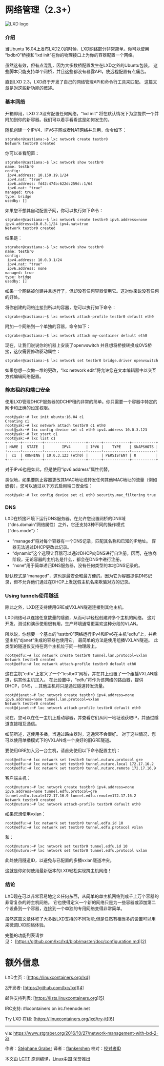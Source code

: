 

# 网络管理（2.3+）

 ![LXD logo](https://linuxcontainers.org/static/img/containers.png) 

### 介绍

当Ubuntu 16.04上发布LXD2.0的时候，LXD网络部分非常简单。你可以使用 “lxdbr0”桥接和“lxd init”在你的物理接口上为你的容器配置一个网络。

虽然这有效，但有点混乱，因为大多数桥配置发生在LXD之外的Ubuntu包装。 这些脚本只能支持单个网桥，并且这些都没有暴露API，使远程配置有点痛苦。

直到LXD 2.3，LXD终于开发了自己的网络管理API和命令行工具来匹配。 这篇文章是对这些新功能的概述。

### 基本网络

开箱即用，LXD 2.3没有配置任何网络。“lxd init” 将在默认情况下为您提供一个并附加到你的新容器。我们可以着手看看这是如何发生的。

随机创建一个IPV4、IPV6子网或者NAT网络并启用，命令如下：

```
stgraber@castiana:~$ lxc network create testbr0
Network testbr0 created
```

你可以查看配置：

```
stgraber@castiana:~$ lxc network show testbr0
name: testbr0
config:
 ipv4.address: 10.150.19.1/24
 ipv4.nat: "true"
 ipv6.address: fd42:474b:622d:259d::1/64
 ipv6.nat: "true"
managed: true
type: bridge
usedby: []
```

如果您不想其自动配置子网，你可以执行如下命令：

```
stgraber@castiana:~$ lxc network create testbr0 ipv6.address=none ipv4.address=10.0.3.1/24 ipv4.nat=true
Network testbr0 created
```

结果是：

```
stgraber@castiana:~$ lxc network show testbr0
name: testbr0
config:
 ipv4.address: 10.0.3.1/24
 ipv4.nat: "true"
 ipv6.address: none
managed: true
type: bridge
usedby: []
```

如果一个网络被创建并且运行了，但却没有任何容器使用它。这对你来说没有任何的好处。

将你创建的网络连接到所以的容器，您可以执行如下命令：

```
stgraber@castiana:~$ lxc network attach-profile testbr0 default eth0
```

附加一个网络到一个单独的容器，命令如下：

```
stgraber@castiana:~$ lxc network attach my-container default eth0
```

现在，让我们说说你的机器上安装了openvswitch 并且想将桥接转换成OVS桥接，这仅需要修改驱动属性：

```
stgraber@castiana:~$ lxc network set testbr0 bridge.driver openvswitch
```

如果您想一次做一堆的更改，“lxc network edit”将允许您在文本编辑器中以交互方式编辑网络配置。

### 静态租约和端口安全

使用LXD管理DHCP服务器的DCHP租约非常的简单。你只需要一个容器中特定的网卡和正确的设定权限。

```
root@yak:~# lxc init ubuntu:16.04 c1
Creating c1
root@yak:~# lxc network attach testbr0 c1 eth0
root@yak:~# lxc config device set c1 eth0 ipv4.address 10.0.3.123
root@yak:~# lxc start c1
root@yak:~# lxc list c1
+------+---------+-------------------+------+------------+-----------+
| NAME |  STATE  |        IPV4       | IPV6 |    TYPE    | SNAPSHOTS |
+------+---------+-------------------+------+------------+-----------+
|  c1  | RUNNING | 10.0.3.123 (eth0) |      | PERSISTENT | 0         |
+------+---------+-------------------+------+------------+-----------+
```

对于IPv6也是如此，但是使用“ipv6.address”属性代替。

类似地，如果要防止容器更改其MAC地址或转发任何其他MAC地址的流量（例如嵌套），您可以通过以下方式启用端口安全性：

```
root@yak:~# lxc config device set c1 eth0 security.mac_filtering true
```

### DNS

LXD在桥接环境下运行DNS服务器。在允许您设置网桥的DNS域（“dns.domain”网络属性）之外，它还支持3种不同的操作模式（“dns.mode”）：

*   “managed”将对每个容器有一个DNS记录，匹配其名称和已知的IP地址。 容器无法通过DHCP更改此记录。
*   “dynamic”这个选项让容器可以通过DHCP向DNS进行自注册。因而，在协商阶段，无论容器的主机名是什么，都会在DNS中进行注册。
*   “none”用于简单递归DNS服务器，没有任何类型的本地DNS记录的。

默认模式是“managed”，这也是最安全和最方便的。因为它为容器提供DNS记录，但不允许他们通过在DHCP上发送假主机名来欺骗对方的记录。

### Using tunnels使用隧道

除此之外，LXD还支持使用GRE或VXLAN隧道连接到其他主机。

LXD网络可以连接任意数量的隧道，从而可以轻松创建跨多个主机的网络。 这对开发，测试和演示使用很有用，生产环境通常更喜欢这种分段的VLAN。

所以说，你想要一个基本的“testbr0”网络运行IPv4和IPv6在主机“edfu”上，并希望主机“djanet”生成的容器也使用它。 最简单的方法是使用组播VXLAN隧道。 此类型的隧道仅支持在两个主机位于同一物理段上。

```
root@edfu:~# lxc network create testbr0 tunnel.lan.protocol=vxlan
Network testbr0 created
root@edfu:~# lxc network attach-profile testbr0 default eth0
```

这在主机“edfu”上定义了一个“testbr0”网桥，并在其上设置了一个组播VXLAN隧道，供其他主机加入。 在此设置中，“edfu”将作为该网络的路由器，提供DHCP，DNS，...其他主机将只是通过隧道转发流量。

```
root@djanet:~# lxc network create testbr0 ipv4.address=none ipv6.address=none tunnel.lan.protocol=vxlan
Network testbr0 created
root@djanet:~# lxc network attach-profile testbr0 default eth0
```

现在，您可以在任一主机上启动容器，并查看它们从同一地址池获取IP，并通过隧道直接相互通信。

如前所述，这使用多播，当通过路由器时，这通常不会很好。 对于这些情况，您可以使用单播模式下的VXLAN或一个良好的旧GRE隧道。

要使用GRE加入另一台主机，请首先使用以下命令配置主机：

```
root@edfu:~# lxc network set testbr0 tunnel.nuturo.protocol gre
root@edfu:~# lxc network set testbr0 tunnel.nuturo.local 172.17.16.2
root@edfu:~# lxc network set testbr0 tunnel.nuturo.remote 172.17.16.9
```

客户端主机：

```
root@nuturo:~# lxc network create testbr0 ipv4.address=none ipv6.address=none tunnel.edfu.protocol=gre tunnel.edfu.local=172.17.16.9 tunnel.edfu.remote=172.17.16.2
Network testbr0 created
root@nuturo:~# lxc network attach-profile testbr0 default eth0
```

如果您想使用vxlan：

```
root@edfu:~# lxc network set testbr0 tunnel.edfu.id 10
root@edfu:~# lxc network set testbr0 tunnel.edfu.protocol vxlan
```

和：

```
root@nuturo:~# lxc network set testbr0 tunnel.edfu.id 10
root@nuturo:~# lxc network set testbr0 tunnel.edfu.protocol vxlan
```

此处使用隧道ID，以避免与已配置的多播vxlan隧道冲突。

这就是你如何使用最新版本的LXD轻松实现跨主机网络！

### 结论

LXD现在可以非常容易地定义任何东西，从简单的单主机网络到成千上万个容器的非常复杂的跨主机网络。 它也使得定义一个新的网络只是为一些容器或添加第二个设备到一个容器，连接到一个单独的专用网络变得非常简单。

虽然这篇文章体积了大多数LXD支持的不同功能,但是任然有相当多的设置可以用来微调LXD网络体验。

完整的功能列表请参见： [https://github.com/lxc/lxd/blob/master/doc/configuration.md][2]

# 额外信息

LXD主页：[https://linuxcontainers.org/lxd]

[3]开发者: [https://github.com/lxc/lxd][4]

邮件支持列表: [https://lists.linuxcontainers.org][5]

IRC支持: #lxcontainers on irc.freenode.net

Try LXD 在线: [https://linuxcontainers.org/lxd/try-it][6]

--------------------------------------------------------------------------------

via: https://www.stgraber.org/2016/10/27/network-management-with-lxd-2-3/

作者：[Stéphane Graber][a]
译者：[flankershen](https://github.com/flankershen)
校对：[校对者ID](https://github.com/校对者ID)

本文由 [LCTT](https://github.com/LCTT/TranslateProject) 原创编译，[Linux中国](https://linux.cn/) 荣誉推出

[a]:https://www.stgraber.org/author/stgraber/
[1]:https://www.stgraber.org/author/stgraber/
[2]:https://github.com/lxc/lxd/blob/master/doc/configuration.md#network-configuration
[3]:https://linuxcontainers.org/lxd
[4]:https://github.com/lxc/lxd
[5]:https://lists.linuxcontainers.org/
[6]:https://linuxcontainers.org/lxd/try-it
[7]:https://www.stgraber.org/2016/10/27/network-management-with-lxd-2-3/
